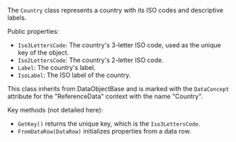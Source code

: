 The `Country` class represents a country with its ISO codes and descriptive labels.

Public properties:
- `Iso3LettersCode`: The country's 3-letter ISO code, used as the unique key of the object.
- `Iso2LettersCode`: The country's 2-letter ISO code.
- `Label`: The country's label.
- `IsoLabel`: The ISO label of the country.

This class inherits from DataObjectBase and is marked with the `DataConcept` attribute for the "ReferenceData" context with the name "Country".

Key methods (not detailed here):
- `GetKey()` returns the unique key, which is the `Iso3LettersCode`.
- `FromDataRow(DataRow)` initializes properties from a data row.